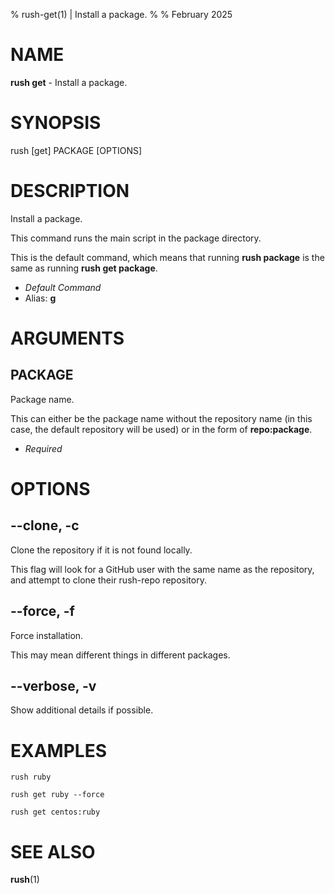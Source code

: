 % rush-get(1) | Install a package.
% 
% February 2025

NAME
==================================================

**rush get** - Install a package.

SYNOPSIS
==================================================

rush [get] PACKAGE [OPTIONS]

DESCRIPTION
==================================================

Install a package.

This command runs the main script in the package directory.

This is the default command, which means that running **rush package** is the same as running **rush get package**.

- *Default Command*
- Alias: **g**

ARGUMENTS
==================================================

PACKAGE
--------------------------------------------------

Package name.

This can either be the package name without the repository name (in this case, the default repository will be used) or in the form of **repo:package**.

- *Required*

OPTIONS
==================================================

--clone, -c
--------------------------------------------------

Clone the repository if it is not found locally.

This flag will look for a GitHub user with the same name as the repository, and attempt to clone their rush-repo repository.


--force, -f
--------------------------------------------------

Force installation.

This may mean different things in different packages.


--verbose, -v
--------------------------------------------------

Show additional details if possible.


EXAMPLES
==================================================

~~~
rush ruby

rush get ruby --force

rush get centos:ruby

~~~

SEE ALSO
==================================================

**rush**(1)


